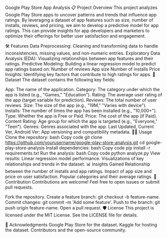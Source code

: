 Google Play Store App Analysis
📋 Project Overview
This project analyzes Google Play Store apps to uncover patterns and trends that influence app ratings. By leveraging a dataset of app features such as size, number of installs, reviews, and pricing, we aim to develop a predictive model for app ratings. This can provide insights for app developers and marketers to optimize their offerings for better user satisfaction and engagement.

🛠️ Features
Data Preprocessing: Cleaning and transforming data to handle inconsistencies, missing values, and non-numeric entries.
Exploratory Data Analysis (EDA): Visualizing relationships between app features and their ratings.
Predictive Modeling: Building a linear regression model to predict app ratings based on:
Number of reviews
App size
Number of installs
Price
Insights: Identifying key factors that contribute to high ratings for apps.
📂 Dataset
The dataset contains the following key fields:

App: The name of the application.
Category: The category under which the app is listed (e.g., "Games," "Education").
Rating: The average user rating of the app (target variable for prediction).
Reviews: The total number of user reviews.
Size: The size of the app (e.g., "19M," "Varies with device").
Installs: The number of times the app has been installed (e.g., "10,000+").
Type: Whether the app is Free or Paid.
Price: The cost of the app (if Paid).
Content Rating: Age group for which the app is targeted (e.g., "Everyone," "Teen").
Genres: Genres associated with the app.
Last Updated, Current Ver, Android Ver: App versioning and compatibility metadata.
🧑‍💻 Usage
Clone the repository:
bash
Copy code
git clone https://github.com/yourusername/google-play-store-analysis.git
cd google-play-store-analysis
Install dependencies:
bash
Copy code
pip install -r requirements.txt
Run the analysis:
bash
Copy code
python analyze.py
View results:
Linear regression model performance.
Visualizations of key relationships and trends in the dataset.
📊 Insights Gained
Relationship between the number of installs and app ratings.
Impact of app size and price on user satisfaction.
Popular categories and their average ratings.
🤝 Contribution
Contributions are welcome! Feel free to open issues or submit pull requests.

Fork the repository.
Create a feature branch: git checkout -b feature-name.
Commit changes: git commit -m 'Add some feature'.
Push to the branch: git push origin feature-name.
Open a pull request.
🛡️ License
This project is licensed under the MIT License. See the LICENSE file for details.

🌟 Acknowledgments
Google Play Store for the dataset.
Kaggle for hosting the dataset.
Contributors and the open-source community.
